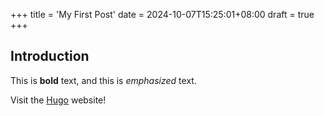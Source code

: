 +++
title = 'My First Post'
date = 2024-10-07T15:25:01+08:00
draft = true
+++
## Introduction

This is **bold** text, and this is *emphasized* text.

Visit the [Hugo](https://gohugo.io) website!